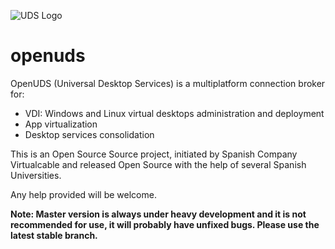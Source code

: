 ![UDS Logo](https://www.udsenterprise.com/static//img/logoUDSNav.png)

openuds
=======

OpenUDS (Universal Desktop Services) is a multiplatform connection broker for:
- VDI: Windows and Linux virtual desktops administration and deployment
- App virtualization
- Desktop services consolidation

This is an Open Source Source project, initiated by Spanish Company ​Virtualcable and released Open Source with the help of several Spanish Universities.

Any help provided will be welcome.

**Note: Master version is always under heavy development and it is not recommended for use, it will probably have unfixed bugs.  Please use the latest stable branch.**
